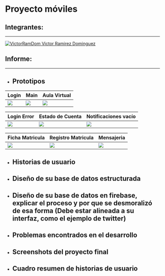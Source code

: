 Proyecto móviles
==================

## Integrantes:
---

[![VictorRamDom](https://avatars2.githubusercontent.com/u/15022592?s=40&v=4) Victor Ramirez Dominguez](https://github.com/VictorRamDom)  

## Informe:

---

* ## Prototipos


| Login | Main | Aula Virtual |
| -------- | -------- | -------- |
| ![](https://i.imgur.com/KO9Ko1o.png) | ![](https://i.imgur.com/9E467Jn.png) | ![](https://i.imgur.com/ij8H3jp.png) |


| Login Error | Estado de Cuenta | Notificaciones vacío |
| -------- | -------- | -------- |
| ![](https://i.imgur.com/2TUQnu6.png) | ![](https://i.imgur.com/8ozFRAJ.png) | ![](https://i.imgur.com/UexU7vJ.png) |


| Ficha Matricula | Registro Matricula | Mensajeria |
| -------- | -------- | -------- |
| ![](https://i.imgur.com/qEXlega.png) | ![](https://i.imgur.com/h2bIZOs.png) | ![](https://i.imgur.com/aq5DDFt.png) |


* ## Historias de usuario
* ## Diseño de su base de datos estructurada
* ## Diseño de su base de datos en firebase, explicar el proceso y por que se desmoralizó de esa forma (Debe estar alineada a su interfaz, como el ejemplo de twitter)
* ## Problemas encontrados en el desarrollo
* ## Screenshots del proyecto final
* ## Cuadro resumen de historias de usuario
